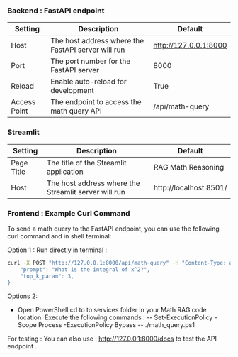 ### Backend : FastAPI endpoint

| Setting      | Description                                        | Default                   |
|--------------|----------------------------------------------------|---------------------------|
| Host         | The host address where the FastAPI server will run | http://127.0.0.1:8000     |
| Port         | The port number for the FastAPI server             | 8000                      |
| Reload       | Enable auto-reload for development                 | True                      |
| Access Point | The endpoint to access the math query API          | /api/math-query           |

### Streamlit

| Setting    | Description                                        | Default                   |
|------------|----------------------------------------------------|---------------------------|
| Page Title | The title of the Streamlit application             | RAG Math Reasoning        |
| Host       | The host address where the Streamlit server will run | http://localhost:8501/  |

### Frontend : Example Curl Command

To send a math query to the FastAPI endpoint, you can use the following curl command and in shell terminal:

Option 1 : Run directly in terminal : 
```sh
curl -X POST "http://127.0.0.1:8000/api/math-query" -H "Content-Type: application/json" -d '{
    "prompt": "What is the integral of x^2?",
    "top_k_param": 3,
}
```

Options 2: 
- Open PowerShell cd to to services folder in your Math RAG code location. Execute the following commands : 
-- Set-ExecutionPolicy -Scope Process -ExecutionPolicy Bypass
-- ./math_query.ps1  

For testing : You can also use : http://127.0.0.1:8000/docs to test the API endpoint . 